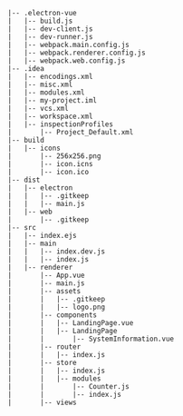 
    |-- .electron-vue
    |   |-- build.js
    |   |-- dev-client.js
    |   |-- dev-runner.js
    |   |-- webpack.main.config.js
    |   |-- webpack.renderer.config.js
    |   |-- webpack.web.config.js
    |-- .idea
    |   |-- encodings.xml
    |   |-- misc.xml
    |   |-- modules.xml
    |   |-- my-project.iml
    |   |-- vcs.xml
    |   |-- workspace.xml
    |   |-- inspectionProfiles
    |       |-- Project_Default.xml
    |-- build
    |   |-- icons
    |       |-- 256x256.png
    |       |-- icon.icns
    |       |-- icon.ico
    |-- dist
    |   |-- electron
    |   |   |-- .gitkeep
    |   |   |-- main.js
    |   |-- web
    |       |-- .gitkeep
    |-- src
    |   |-- index.ejs
    |   |-- main
    |   |   |-- index.dev.js
    |   |   |-- index.js
    |   |-- renderer
    |       |-- App.vue
    |       |-- main.js
    |       |-- assets
    |       |   |-- .gitkeep
    |       |   |-- logo.png
    |       |-- components
    |       |   |-- LandingPage.vue
    |       |   |-- LandingPage
    |       |       |-- SystemInformation.vue
    |       |-- router
    |       |   |-- index.js
    |       |-- store
    |       |   |-- index.js
    |       |   |-- modules
    |       |       |-- Counter.js
    |       |       |-- index.js
    |       |-- views
